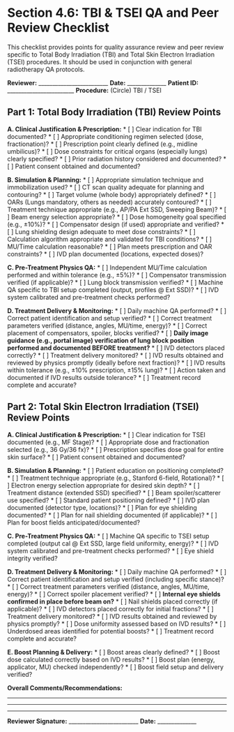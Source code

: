 # Section 4.6: TBI & TSEI QA and Peer Review Checklist

This checklist provides points for quality assurance review and peer review specific to Total Body Irradiation (TBI) and Total Skin Electron Irradiation (TSEI) procedures. It should be used in conjunction with general radiotherapy QA protocols.

**Reviewer:** _________________________ **Date:** ______________
**Patient ID:** ________________________ **Procedure:** (Circle) TBI / TSEI

## Part 1: Total Body Irradiation (TBI) Review Points

**A. Clinical Justification & Prescription:**
    *   [ ] Clear indication for TBI documented?
    *   [ ] Appropriate conditioning regimen selected (dose, fractionation)?
    *   [ ] Prescription point clearly defined (e.g., midline umbilicus)?
    *   [ ] Dose constraints for critical organs (especially lungs) clearly specified?
    *   [ ] Prior radiation history considered and documented?
    *   [ ] Patient consent obtained and documented?

**B. Simulation & Planning:**
    *   [ ] Appropriate simulation technique and immobilization used?
    *   [ ] CT scan quality adequate for planning and contouring?
    *   [ ] Target volume (whole body) appropriately defined?
    *   [ ] OARs (Lungs mandatory, others as needed) accurately contoured?
    *   [ ] Treatment technique appropriate (e.g., AP/PA Ext SSD, Sweeping Beam)?
    *   [ ] Beam energy selection appropriate?
    *   [ ] Dose homogeneity goal specified (e.g., ±10%)?
    *   [ ] Compensator design (if used) appropriate and verified?
    *   [ ] Lung shielding design adequate to meet dose constraints?
    *   [ ] Calculation algorithm appropriate and validated for TBI conditions?
    *   [ ] MU/Time calculation reasonable?
    *   [ ] Plan meets prescription and OAR constraints?
    *   [ ] IVD plan documented (locations, expected doses)?

**C. Pre-Treatment Physics QA:**
    *   [ ] Independent MU/Time calculation performed and within tolerance (e.g., ±5%)?
    *   [ ] Compensator transmission verified (if applicable)?
    *   [ ] Lung block transmission verified?
    *   [ ] Machine QA specific to TBI setup completed (output, profiles @ Ext SSD)?
    *   [ ] IVD system calibrated and pre-treatment checks performed?

**D. Treatment Delivery & Monitoring:**
    *   [ ] Daily machine QA performed?
    *   [ ] Correct patient identification and setup verified?
    *   [ ] Correct treatment parameters verified (distance, angles, MU/time, energy)?
    *   [ ] Correct placement of compensators, spoiler, blocks verified?
    *   [ ] **Daily image guidance (e.g., portal image) verification of lung block position performed and documented BEFORE treatment?**
    *   [ ] IVD detectors placed correctly?
    *   [ ] Treatment delivery monitored?
    *   [ ] IVD results obtained and reviewed by physics promptly (ideally before next fraction)?
    *   [ ] IVD results within tolerance (e.g., ±10% prescription, ±15% lung)?
    *   [ ] Action taken and documented if IVD results outside tolerance?
    *   [ ] Treatment record complete and accurate?

## Part 2: Total Skin Electron Irradiation (TSEI) Review Points

**A. Clinical Justification & Prescription:**
    *   [ ] Clear indication for TSEI documented (e.g., MF Stage)?
    *   [ ] Appropriate dose and fractionation selected (e.g., 36 Gy/36 fx)?
    *   [ ] Prescription specifies dose goal for entire skin surface?
    *   [ ] Patient consent obtained and documented?

**B. Simulation & Planning:**
    *   [ ] Patient education on positioning completed?
    *   [ ] Treatment technique appropriate (e.g., Stanford 6-field, Rotational)?
    *   [ ] Electron energy selection appropriate for desired skin depth?
    *   [ ] Treatment distance (extended SSD) specified?
    *   [ ] Beam spoiler/scatterer use specified?
    *   [ ] Standard patient positioning defined?
    *   [ ] IVD plan documented (detector type, locations)?
    *   [ ] Plan for eye shielding documented?
    *   [ ] Plan for nail shielding documented (if applicable)?
    *   [ ] Plan for boost fields anticipated/documented?

**C. Pre-Treatment Physics QA:**
    *   [ ] Machine QA specific to TSEI setup completed (output cal @ Ext SSD, large field uniformity, energy)?
    *   [ ] IVD system calibrated and pre-treatment checks performed?
    *   [ ] Eye shield integrity verified?

**D. Treatment Delivery & Monitoring:**
    *   [ ] Daily machine QA performed?
    *   [ ] Correct patient identification and setup verified (including specific stance)?
    *   [ ] Correct treatment parameters verified (distance, angles, MU/time, energy)?
    *   [ ] Correct spoiler placement verified?
    *   [ ] **Internal eye shields confirmed in place before beam on?**
    *   [ ] Nail shields placed correctly (if applicable)?
    *   [ ] IVD detectors placed correctly for initial fractions?
    *   [ ] Treatment delivery monitored?
    *   [ ] IVD results obtained and reviewed by physics promptly?
    *   [ ] Dose uniformity assessed based on IVD results?
    *   [ ] Underdosed areas identified for potential boosts?
    *   [ ] Treatment record complete and accurate?

**E. Boost Planning & Delivery:**
    *   [ ] Boost areas clearly defined?
    *   [ ] Boost dose calculated correctly based on IVD results?
    *   [ ] Boost plan (energy, applicator, MU) checked independently?
    *   [ ] Boost field setup and delivery verified?

**Overall Comments/Recommendations:**

______________________________________________________________________________
______________________________________________________________________________
______________________________________________________________________________

**Reviewer Signature:** _________________________ **Date:** ______________

